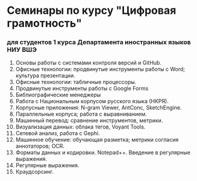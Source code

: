 # Семинары по курсу "Цифровая грамотность"

### для студентов 1 курса Департамента иностранных языков НИУ ВШЭ

1. Основы работы с системами контроля версий и GitHub.
2. Офисные технологии: продвинутые инструменты работы с Word; культура презентации.
3. Офисные технологии: табличные процессоры.
4. Продвинутые инструменты работы с Google Forms
5. Библиографические менеджеры
6. Работа с Национальным корпусом русского языка \(НКРЯ\).
7. Корпусные приложения: N-gram Viewer, AntConc, SketchEngine.
8. Параллельные корпуса; работа с выравниванием.
9. Машинный перевод: сравнение инструментов, метрики.
10. Визуализация данных: облака тегов, Voyant Tools.
11. Сетевой анализ, работа с Gephi.
12. Машинное обучение: обучающая разметка; метрики согласия аннотаторов; OCR.
13. Форматы данных и кодировки. Notepad++. Введение в регулярные выражения.
14. Регулярные выражения.
15. Краудсорсинг.



